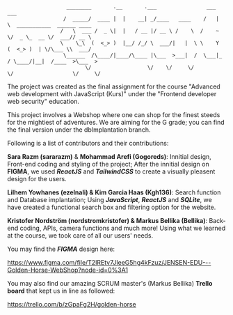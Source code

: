 
                       ________       .__       .___                ___ ___                             
                      /  _____/  ____ |  |    __| _/____   ____    /   |   \  ___________  ______ ____  
                     /   \  ___ /  _ \|  |   / __ |/ __ \ /    \  /    ~    \/  _ \_  __ \/  ___// __ \ 
                     \    \_\  (  <_> )  |__/ /_/ \  ___/|   |  \ \    Y    (  <_> )  | \/\___ \\  ___/ 
                      \______  /\____/|____/\____ |\___  >___|  /  \___|_  / \____/|__|  /____  >\___  >
                             \/                  \/    \/     \/         \/                   \/     \/ 


The project was created as the final assignment for the course "Advanced web development with JavaScript (Kurs)" under the "Frontend developer web security" education. 

This project involves a Webshop where one can shop for the finest steeds for the mightiest of adventures. We are aiming for the G grade; you can find the final version under the dbImplantation branch.

Following is a list of contributors and their contributions:

**Sara Razm (sararazm)** & **Mohammad Arefi (Gogoreds)**: Innitial design, Front-end coding and styling of the project; After the innitial design on **FIGMA**, we used **_ReactJS_** and **_TailwindCSS_** to create a visually pleasent design for the users.

**Lilhem Yowhanes (ezelnali) & Kim Garcia Haas (Kgh136)**: Search function and Database implantation; Using **_JavaScript_**, **_ReactJS_** and **_SQLite_**, we have created a functional search box and filtering option for the website.

**Kristofer Nordström (nordstromkristofer) & Markus Bellika (Bellika)**: Back-end coding, APIs, camera functions and much more! Using what we learned at the course, we took care of all our users' needs.

You may find the **_FIGMA_** design here:

https://www.figma.com/file/T2lREtv7JIeeG5hg4kFzuz/JENSEN-EDU---Golden-Horse-WebShop?node-id=0%3A1

You may also find our amazing SCRUM master's (Markus Bellika) **Trello board** that kept us in line as followed:

https://trello.com/b/zGpaFg2H/golden-horse

